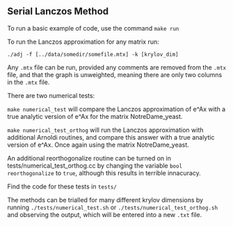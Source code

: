 ## Serial Lanczos Method

To run a basic example of code, use the command ```make run```

To run the Lanczos approximation for any matrix run:
```
./adj -f [../data/somedir/somefile.mtx] -k [krylov_dim]
```
Any ```.mtx``` file can be run, provided any comments are removed from the ```.mtx``` file, and that the graph is unweighted, meaning there are only two columns in the ```.mtx``` file.

There are two numerical tests:

```make numerical_test``` will compare the Lanczos approximation of e^Ax with a true analytic version of e^Ax for the matrix NotreDame_yeast.

```make numerical_test_orthog``` will run the Lanczos approximation with additional Arnoldi routines, and compare this answer with a true analytic version of e^Ax. Once again using the matrix NotreDame_yeast.

An additional reorthogonalize routine can be turned on in tests/numerical_test_orthog.cc by changing the variable ```bool reorthogonalize``` to ```true```, although this results in terrible innacuracy.

Find the code for these tests in ```tests/```

The methods can be trialled for many different krylov dimensions by running ```./tests/numerical_test.sh``` or ```./tests/numerical_test_orthog.sh``` and observing the output, which will be entered into a new ```.txt``` file.

